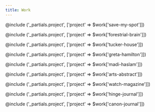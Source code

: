 ```yaml
---
title: Work
---
```


@include ('_partials.project', ['project' => $work['save-my-spot']])

@include ('_partials.project', ['project' => $work['forestrial-brain']])

@include ('_partials.project', ['project' => $work['tucker-house']])

@include ('_partials.project', ['project' => $work['greta-hamilton']])

@include ('_partials.project', ['project' => $work['madi-haslam']])

<!-- @include ('_partials.project', ['project' => $work['kings-students-union']]) -->

@include ('_partials.project', ['project' => $work['arts-abstract']])

@include ('_partials.project', ['project' => $work['watch-magazine']])

@include ('_partials.project', ['project' => $work['hinge-journal']])

@include ('_partials.project', ['project' => $work['canon-journal']])


<!-- ## Other Clients:

Stratus Vineyards&nbsp;&nbsp;[↗](https://www.stratuswines.com)

Cru Wine Merchants&nbsp;&nbsp;[↗](https://www.cruwinemerchants.com)

Canadian Centre for Ethics in Public Affairs&nbsp;&nbsp;[↗](http://ccepa.ca)

King’s Bookstore Co-operative&nbsp;&nbsp;[↗](http://kingsbookstore.ca) -->
